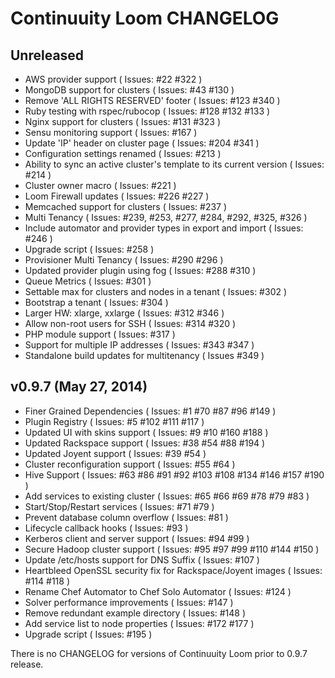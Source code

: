 Continuuity Loom CHANGELOG
==========================

Unreleased
----------
- AWS provider support ( Issues: #22 #322 )
- MongoDB support for clusters ( Issues: #43 #130 )
- Remove 'ALL RIGHTS RESERVED' footer ( Issues: #123 #340 )
- Ruby testing with rspec/rubocop ( Issues: #128 #132 #133 )
- Nginx support for clusters ( Issues: #131 #323 )
- Sensu monitoring support ( Issues: #167 )
- Update 'IP' header on cluster page ( Issues: #204 #341 )
- Configuration settings renamed ( Issues: #213 )
- Ability to sync an active cluster's template to its current version ( Issues: #214 )
- Cluster owner macro ( Issues: #221 )
- Loom Firewall updates ( Issues: #226 #227 )
- Memcached support for clusters ( Issues: #237 )
- Multi Tenancy ( Issues: #239, #253, #277, #284, #292, #325, #326 )
- Include automator and provider types in export and import ( Issues: #246 )
- Upgrade script ( Issues: #258 )
- Provisioner Multi Tenancy ( Issues: #290 #296 )
- Updated provider plugin using fog ( Issues: #288 #310 )
- Queue Metrics ( Issues: #301 )
- Settable max for clusters and nodes in a tenant ( Issues: #302 )
- Bootstrap a tenant ( Issues: #304 )
- Larger HW: xlarge, xxlarge ( Issues: #312 #346 )
- Allow non-root users for SSH ( Issues: #314 #320 )
- PHP module support ( Issues: #317 )
- Support for multiple IP addresses ( Issues: #343 #347 )
- Standalone build updates for multitenancy ( Issues #349 )

v0.9.7 (May 27, 2014)
---------------------
- Finer Grained Dependencies ( Issues: #1 #70 #87 #96 #149 )
- Plugin Registry ( Issues: #5 #102 #111 #117 )
- Updated UI with skins support ( Issues: #9 #10 #160 #188 )
- Updated Rackspace support ( Issues: #38 #54 #88 #194 )
- Updated Joyent support ( Issues: #39 #54 ) 
- Cluster reconfiguration support ( Issues: #55 #64 ) 
- Hive Support ( Issues: #63 #86 #91 #92 #103 #108 #134 #146 #157 #190 )
- Add services to existing cluster ( Issues: #65 #66 #69 #78 #79 #83 )
- Start/Stop/Restart services ( Issues: #71 #79 )
- Prevent database column overflow ( Issues: #81 )
- Lifecycle callback hooks ( Issues: #93 )
- Kerberos client and server support ( Issues: #94 #99 )
- Secure Hadoop cluster support ( Issues: #95 #97 #99 #110 #144 #150 )
- Update /etc/hosts support for DNS Suffix ( Issues: #107 )
- Heartbleed OpenSSL security fix for Rackspace/Joyent images ( Issues: #114 #118 )
- Rename Chef Automator to Chef Solo Automator ( Issues: #124 )
- Solver performance improvements ( Issues: #147 )
- Remove redundant example directory ( Issues: #148 )
- Add service list to node properties ( Issues: #172 #177 )
- Upgrade script ( Issues: #195 )

There is no CHANGELOG for versions of Continuuity Loom prior to 0.9.7 release.
